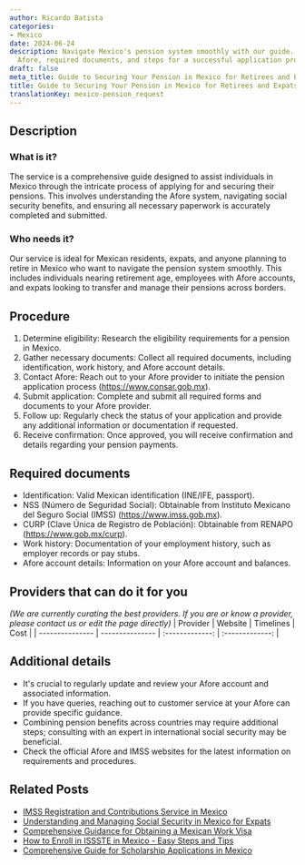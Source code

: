 ```yaml
---
author: Ricardo Batista
categories:
- Mexico
date: 2024-06-24
description: Navigate Mexico's pension system smoothly with our guide. Learn about
  Afore, required documents, and steps for a successful application process.
draft: false
meta_title: Guide to Securing Your Pension in Mexico for Retirees and Expats
title: Guide to Securing Your Pension in Mexico for Retirees and Expats
translationKey: mexico-pension_request
---
```



## Description
### What is it?
The service is a comprehensive guide designed to assist individuals in Mexico through the intricate process of applying for and securing their pensions. This involves understanding the Afore system, navigating social security benefits, and ensuring all necessary paperwork is accurately completed and submitted.

### Who needs it?
Our service is ideal for Mexican residents, expats, and anyone planning to retire in Mexico who want to navigate the pension system smoothly. This includes individuals nearing retirement age, employees with Afore accounts, and expats looking to transfer and manage their pensions across borders.

## Procedure

1. Determine eligibility: Research the eligibility requirements for a pension in Mexico.
2. Gather necessary documents: Collect all required documents, including identification, work history, and Afore account details.
3. Contact Afore: Reach out to your Afore provider to initiate the pension application process (https://www.consar.gob.mx).
4. Submit application: Complete and submit all required forms and documents to your Afore provider.
5. Follow up: Regularly check the status of your application and provide any additional information or documentation if requested.
6. Receive confirmation: Once approved, you will receive confirmation and details regarding your pension payments.


## Required documents

- Identification: Valid Mexican identification (INE/IFE, passport).
- NSS (Número de Seguridad Social): Obtainable from Instituto Mexicano del Seguro Social (IMSS) (https://www.imss.gob.mx).
- CURP (Clave Única de Registro de Población): Obtainable from RENAPO (https://www.gob.mx/curp).
- Work history: Documentation of your employment history, such as employer records or pay stubs.
- Afore account details: Information on your Afore account and balances.


## Providers that can do it for you
_(We are currently curating the best providers. If you are or know a provider, please contact us or edit the page directly)_
| Provider        |     Website     |     Timelines    |       Cost      |
| --------------- | --------------- |  :-------------: | :-------------: |

## Additional details

- It's crucial to regularly update and review your Afore account and associated information.
- If you have queries, reaching out to customer service at your Afore can provide specific guidance.
- Combining pension benefits across countries may require additional steps; consulting with an expert in international social security may be beneficial.
- Check the official Afore and IMSS websites for the latest information on requirements and procedures.

## Related Posts

- [IMSS Registration and Contributions Service in Mexico](https://tramitit.com/guides/mexico/imss_enrollment/)
- [Understanding and Managing Social Security in Mexico for Expats](https://tramitit.com/guides/mexico/social_security/)
- [Comprehensive Guidance for Obtaining a Mexican Work Visa](https://tramitit.com/guides/mexico/work_visa_processing/)
- [How to Enroll in ISSSTE in Mexico - Easy Steps and Tips](https://tramitit.com/guides/mexico/issste_enrollment/)
- [Comprehensive Guide for Scholarship Applications in Mexico](https://tramitit.com/guides/mexico/scholarship_application/)